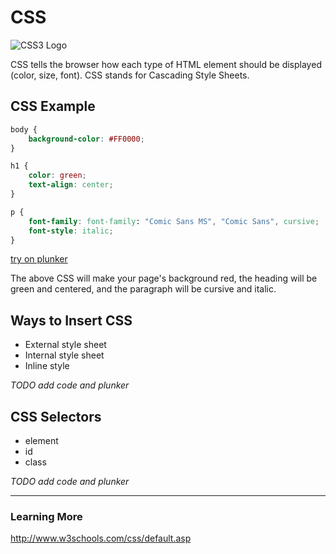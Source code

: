 # CSS

![CSS3 Logo](images/css3logo)

CSS tells the browser how each type of HTML element should be displayed (color, size, font).  CSS stands for Cascading Style Sheets.



## CSS Example

```css
body {
    background-color: #FF0000;
}

h1 {
    color: green;
    text-align: center;
}

p {
    font-family: font-family: "Comic Sans MS", "Comic Sans", cursive;
    font-style: italic;
}
```


[try on plunker](http://plnkr.co/edit/0mIhNvQ8fGF0VWvpgnNo?p=preview)


The above CSS will make your page's background red, the heading will be green and centered, and the paragraph will be cursive and italic.




## Ways to Insert CSS
* External style sheet
* Internal style sheet
* Inline style

*TODO add code and plunker*
 

## CSS Selectors
* element
* id
* class

*TODO add code and plunker*




---


### Learning More

http://www.w3schools.com/css/default.asp